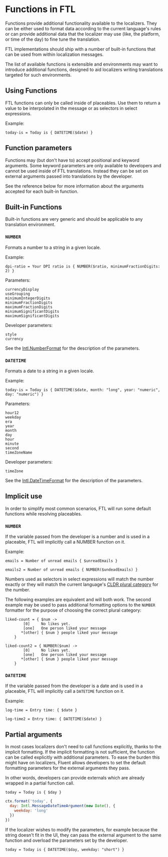 # Functions in FTL

Functions provide additional functionality available to the localizers. They
can be either used to format data according to the current language's rules or
can provide additional data that the localizer may use (like, the platform, or
time of the day) to fine tune the translation.

FTL implementations should ship with a number of built-in functions that can be
used from within localization messages.

The list of available functions is extensible and environments may want to
introduce additional functions, designed to aid localizers writing translations
targeted for such environments.

## Using Functions

FTL functions can only be called inside of placeables. Use them to return
a value to be interpolated in the message or as selectors in select
expressions.

Example:
```
today-is = Today is { DATETIME($date) }
```

## Function parameters

Functions may (but don't have to) accept positional and keyword arguments. Some
keyword parameters are only available to developers and cannot be used inside
of FTL translations. Instead they can be set on external arguments passed into
translations by the developer.

See the reference below for more information about the arguments accepted for
each built-in function.

## Built-in Functions

Built-in functions are very generic and should be applicable to any translation
environment.

### `NUMBER`

Formats a number to a string in a given locale.

Example:
```
dpi-ratio = Your DPI ratio is { NUMBER($ratio, minimumFractionDigits: 2) }
```

Parameters:
```
currencyDisplay
useGrouping
minimumIntegerDigits
minimumFractionDigits
maximumFractionDigits
minimumSignificantDigits
maximumSignificantDigits
```

Developer parameters:
```
style
currency
```

See the
[Intl.NumberFormat](https://developer.mozilla.org/en-US/docs/Web/JavaScript/Reference/Global_Objects/NumberFormat)
for the description of the parameters.

### `DATETIME`

Formats a date to a string in a given locale.

Example:
```
today-is = Today is { DATETIME($date, month: "long", year: "numeric", day: "numeric") }
```

Parameters:
```
hour12
weekday
era
year
month
day
hour
minute
second
timeZoneName
```

Developer parameters:
```
timeZone
```

See the [Intl.DateTimeFormat](https://developer.mozilla.org/en-US/docs/Web/JavaScript/Reference/Global_Objects/DateTimeFormat) for the description of the parameters.

## Implicit use

In order to simplify most common scenarios, FTL will run some default functions
while resolving placeables.

### `NUMBER`

If the variable passed from the developer is a number and is used in
a placeable, FTL will implicitly call a NUMBER function on it.

Example:
```
emails = Number of unread emails { $unreadEmails }

emails2 = Number of unread emails { NUMBER($undeadEmails) }
```

Numbers used as selectors in select expressions will match the number exactly
or they will match the current language's [CLDR plural
category](http://www.unicode.org/cldr/charts/30/supplemental/language_plural_rules.html)
for the number.

The following examples are equivalent and will both work. The second example
may be used to pass additional formatting options to the `NUMBER` formatter for
the purpose of choosing the correct plural category:

```
liked-count = { $num ->
        [0]     No likes yet.
        [one]   One person liked your message
       *[other] { $num } people liked your message
    }

liked-count2 = { NUMBER($num) ->
        [0]     No likes yet.
        [one]   One person liked your message
       *[other] { $num } people liked your message
    }
```

### `DATETIME`

If the variable passed from the developer is a date and is used in a placeable,
FTL will implicitly call a `DATETIME` function on it.

Example:
```
log-time = Entry time: { $date }

log-time2 = Entry time: { DATETIME($date) }
```

## Partial arguments

In most cases localizers don't need to call functions explicitly, thanks to the
implicit formatting. If the implicit formatting is not sufficient, the function
can be called explicitly with additional parameters.  To ease the burden this
might have on localizers, Fluent allows developers to set the default
formatting parameters for the external arguments they pass.

In other words, developers can provide externals which are already wrapped in
a partial function call.

```
today = Today is { $day }
```

```javascript
ctx.format('today', {
  day: Intl.MessageDateTimeArgument(new Date(), {
    weekday: 'long'
  })
})
```

If the localizer wishes to modify the parameters, for example because the
string doesn't fit in the UI, they can pass the external argument to the same
function and overload the parameters set by the developer.

```
today = Today is { DATETIME($day, weekday: "short") }
```
